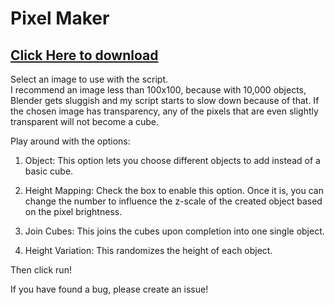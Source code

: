 # Pixel Maker

## [Click Here to download](https://raw.githubusercontent.com/natecraddock/pixel-maker/master/PixelMaker.py)

Select an image to use with the script.  
I recommend an image less than 100x100, because with 10,000 objects, Blender gets sluggish and my script starts to slow down because of that.
If the chosen image has transparency, any of the pixels that are even slightly transparent will not become a cube.

Play around with the options:

1) Object:
This option lets you choose different objects to add instead of a basic cube.

2) Height Mapping:
Check the box to enable this option.
Once it is, you can change the number to influence the z-scale of the created object based on the pixel brightness.

3) Join Cubes:
This joins the cubes upon completion into one single object.

4) Height Variation:
This randomizes the height of each object.

Then click run!

If you have found a bug, please create an issue!
